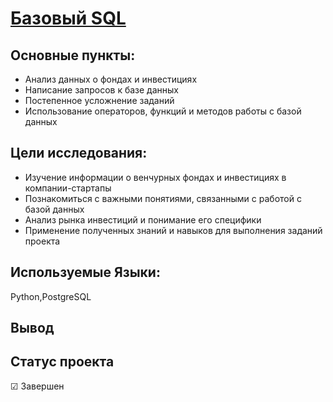 # [Базовый SQL](https://github.com/Kibmor/Ramil_Yarullin_data_analyst/blob/main/06.%20%D0%91%D0%B0%D0%B7%D0%BE%D0%B2%D1%8B%D0%B9%20SQL/06_Basic_SQL.ipynb)

## Основные пункты:
- Анализ данных о фондах и инвестициях
- Написание запросов к базе данных
- Постепенное усложнение заданий
- Использование операторов, функций и методов работы с базой данных

## Цели исследования:
- Изучение информации о венчурных фондах и инвестициях в компании-стартапы
- Познакомиться с важными понятиями, связанными с работой с базой данных
- Анализ рынка инвестиций и понимание его специфики
- Применение полученных знаний и навыков для выполнения заданий проекта

## Используемые Языки:
Python,PostgreSQL
## Вывод

## Статус проекта
☑ Завершен
